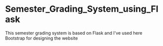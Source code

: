 # Semester_Grading_System_using_Flask
 This semester grading system is based on Flask and I've used here Bootstrap for designing  the website
